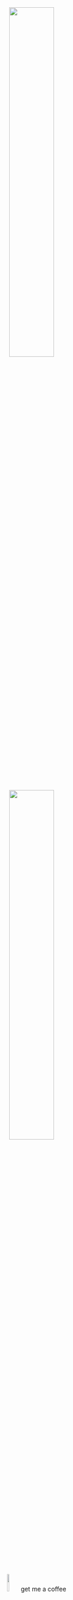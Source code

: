 <div align="center">
        <img width="45%" src="https://github-readme-stats.vercel.app/api?username=outsider31000&layout=compact&theme=react&hide_border=true"/>

  </a></p>
          <img width="45%" src="https://github-readme-stats.vercel.app/api/top-langs/?username=outsider31000&layout=compact"/>
          <br></br>
          <img width="10%" src="https://user-images.githubusercontent.com/87246847/160245955-8aa6f0b4-ec75-4ab1-9a8d-0957835e91c8.png"/> 
          get me a coffee
        
</div>




